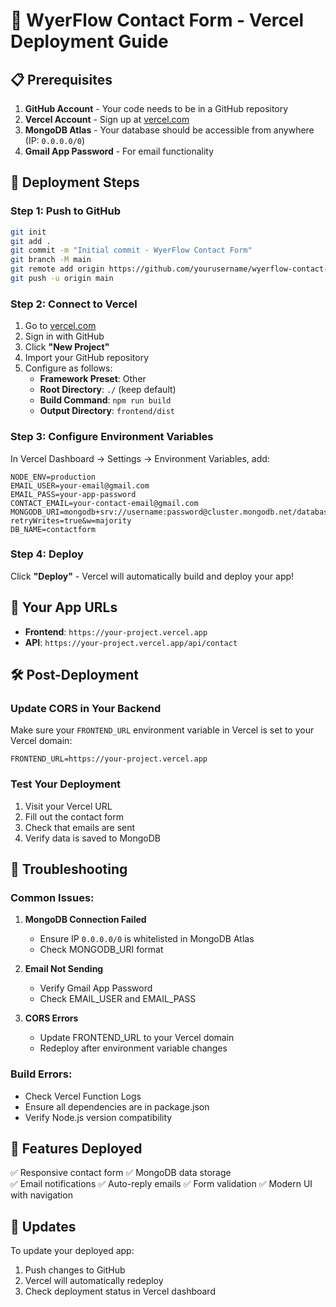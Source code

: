# 🚀 WyerFlow Contact Form - Vercel Deployment Guide

## 📋 Prerequisites

1. **GitHub Account** - Your code needs to be in a GitHub repository
2. **Vercel Account** - Sign up at [vercel.com](https://vercel.com)
3. **MongoDB Atlas** - Your database should be accessible from anywhere (IP: `0.0.0.0/0`)
4. **Gmail App Password** - For email functionality

## 🔧 Deployment Steps

### Step 1: Push to GitHub

```bash
git init
git add .
git commit -m "Initial commit - WyerFlow Contact Form"
git branch -M main
git remote add origin https://github.com/yourusername/wyerflow-contact-form.git
git push -u origin main
```

### Step 2: Connect to Vercel

1. Go to [vercel.com](https://vercel.com)
2. Sign in with GitHub
3. Click **"New Project"**
4. Import your GitHub repository
5. Configure as follows:
   - **Framework Preset**: Other
   - **Root Directory**: `./` (keep default)
   - **Build Command**: `npm run build`
   - **Output Directory**: `frontend/dist`

### Step 3: Configure Environment Variables

In Vercel Dashboard → Settings → Environment Variables, add:

```env
NODE_ENV=production
EMAIL_USER=your-email@gmail.com
EMAIL_PASS=your-app-password
CONTACT_EMAIL=your-contact-email@gmail.com
MONGODB_URI=mongodb+srv://username:password@cluster.mongodb.net/database?retryWrites=true&w=majority
DB_NAME=contactform
```

### Step 4: Deploy

Click **"Deploy"** - Vercel will automatically build and deploy your app!

## 🔗 Your App URLs

- **Frontend**: `https://your-project.vercel.app`
- **API**: `https://your-project.vercel.app/api/contact`

## 🛠️ Post-Deployment

### Update CORS in Your Backend

Make sure your `FRONTEND_URL` environment variable in Vercel is set to your Vercel domain:

```env
FRONTEND_URL=https://your-project.vercel.app
```

### Test Your Deployment

1. Visit your Vercel URL
2. Fill out the contact form
3. Check that emails are sent
4. Verify data is saved to MongoDB

## 🐛 Troubleshooting

### Common Issues:

1. **MongoDB Connection Failed**

   - Ensure IP `0.0.0.0/0` is whitelisted in MongoDB Atlas
   - Check MONGODB_URI format

2. **Email Not Sending**

   - Verify Gmail App Password
   - Check EMAIL_USER and EMAIL_PASS

3. **CORS Errors**
   - Update FRONTEND_URL to your Vercel domain
   - Redeploy after environment variable changes

### Build Errors:

- Check Vercel Function Logs
- Ensure all dependencies are in package.json
- Verify Node.js version compatibility

## 📱 Features Deployed

✅ Responsive contact form
✅ MongoDB data storage  
✅ Email notifications
✅ Auto-reply emails
✅ Form validation
✅ Modern UI with navigation

## 🔄 Updates

To update your deployed app:

1. Push changes to GitHub
2. Vercel will automatically redeploy
3. Check deployment status in Vercel dashboard

